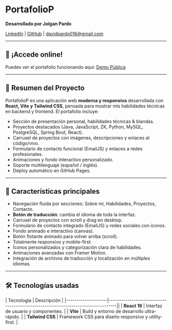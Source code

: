 # PortafolioP
**Desarrollado por Jolgan Pardo**
  
[LinkedIn](https://www.linkedin.com/in/jolgan-pardo-429a422a7/) | [GitHub](https://github.com/jolganpardo) | davidpardo016@gmail.com

---

## 🚀 ¡Accede online!

Puedes ver el portafolio funcionando aquí: [Demo Pública](https://jolganpardo.github.io/PortafolioP)

---

## 🧾 Resumen del Proyecto

PortafolioP es una aplicación web **moderna y responsiva** desarrollada con **React, Vite y Tailwind CSS**, pensada para mostrar mis habilidades técnicas en backend y frontend. El portafolio incluye:

- Sección de presentación personal, habilidades técnicas & blandas.
- Proyectos destacados (Java, JavaScript, ZK, Python, MySQL, PostgreSQL, Spring Boot, React).
- Carrusel de proyectos con imágenes, descripciones y enlaces al código/vivo.
- Formulario de contacto funcional (EmailJS) y enlaces a redes profesionales.
- Animaciones y fondo interactivo personalizado.
- Soporte multilenguaje (español / inglés).
- Deploy automático en GitHub Pages.

---

## 🎯 Características principales

- Navegación fluida por secciones: Sobre mí, Habilidades, Proyectos, Contacto.
- **Botón de traducción**: cambia el idioma de toda la interfaz.
- Carrusel de proyectos con scroll y drag en desktop.
- Formulario de contacto integrado (EmailJS) y redes sociales con íconos.
- Fondo animado e interactivo (canvas).
- Botón flotante animado para volver arriba (scroll).
- Totalmente responsivo y mobile-first.
- Íconos personalizados y categorización clara de habilidades.
- Animaciones avanzadas con Framer Motion.
- Integración de archivos de traducción y localización en múltiples idiomas.

---

## 🛠️ Tecnologías usadas

| Tecnología         | Descripción                                                                      |
|--------------------|----------------------------------------------------------------------------------||
| **React 19**       | Interfaz de usuario y componentes.                                               |
| **Vite**           | Build y entorno de desarrollo ultra-rápido.                                      |
| **Tailwind CSS**   | Framework CSS para diseño responsivo y utility-first.                            |
